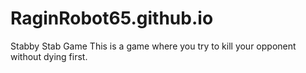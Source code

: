 # RaginRobot65.github.io
Stabby Stab Game
This is a game where you try to kill your opponent without dying first.
